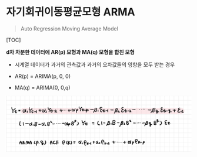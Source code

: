 # 자기회귀이동평균모형 ARMA

> Auto Regression Moving Average Model 

[TOC]

**d차 차분한 데이터에 AR(p) 모형과 MA(q) 모형을 합친 모형**

- 시계열 데이터가 과거의 관측값과 과거의 오차값들의 영향을 모두 받는 경우

- AR(p) = ARIMA(p, 0, 0)

- MA(q) = ARIMA(0, 0,q)

![ARMA](README.assets/ARMA.jpg)